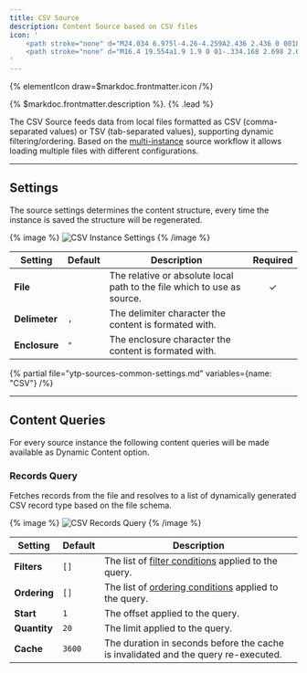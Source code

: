 ```yaml
---
title: CSV Source
description: Content Source based on CSV files
icon: '
    <path stroke="none" d="M24.034 6.975l-4.26-4.259A2.436 2.436 0 0018.054 2H7.687A2.446 2.446 0 005.25 4.442v21.121A2.438 2.438 0 007.687 28h14.626a2.438 2.438 0 002.437-2.437V8.702c0-.645-.259-1.269-.716-1.727zm-5.782-3.32a.795.795 0 01.375.213l4.26 4.26a.785.785 0 01.213.376h-4.848V3.655zm4.874 21.908a.816.816 0 01-.813.813H7.687a.816.816 0 01-.813-.813V4.442c0-.447.366-.817.813-.817h8.94V8.91c0 .675.543 1.215 1.218 1.215h5.281v15.438z"/>
    <path stroke="none" d="M16.4 19.554a1.9 1.9 0 01-.334.168 2.698 2.698 0 01-.462.119l-.391.074c-.368.065-.631.145-.79.239-.269.159-.404.406-.404.74 0 .298.083.513.248.646a.93.93 0 00.603.199c.375 0 .721-.11 1.037-.331.317-.22.481-.622.493-1.205v-.649zm-1.059-.814c.322-.041.553-.092.692-.153.249-.107.373-.272.373-.496 0-.274-.095-.462-.284-.566-.19-.105-.469-.157-.836-.157-.412 0-.704.102-.875.306-.123.151-.204.356-.245.613h-1.684c.037-.584.2-1.063.49-1.439.461-.588 1.253-.881 2.375-.881.731 0 1.38.145 1.947.434.567.29.851.837.851 1.641v3.06c0 .213.004.47.012.772.012.228.047.383.104.465a.622.622 0 00.257.202v.257H16.62a1.985 1.985 0 01-.11-.38 5.039 5.039 0 01-.049-.404c-.24.262-.518.484-.832.668-.376.216-.8.324-1.273.324-.604 0-1.103-.172-1.497-.517-.394-.345-.591-.834-.591-1.466 0-.82.316-1.414.949-1.781.347-.2.857-.343 1.53-.429l.594-.073zM19.602 24.249c.35-.098.609-.261.774-.49.165-.228.26-.549.284-.961h-1.058v-1.824h1.885v1.579c0 .278-.037.567-.11.869-.074.302-.21.564-.41.784a2.126 2.126 0 01-.763.536c-.291.12-.492.18-.602.18v-.673z"/>
'
---
```


{% elementIcon draw=$markdoc.frontmatter.icon /%}

{% $markdoc.frontmatter.description %}. {% .lead %}

The CSV Source feeds data from local files formatted as CSV (comma-separated values) or TSV (tab-separated values), supporting dynamic filtering/ordering. Based on the [multi-instance](/essentials-for-yootheme-pro/addons/sources/multi-instance-sources/) source workflow it allows loading multiple files with different configurations.

---

## Settings

The source settings determines the content structure, every time the instance is saved the structure will be regenerated.

{% image %}
![CSV Instance Settings](/assets/ytp/sources/csv-config.webp)
{% /image %}

| Setting | Default | Description | Required |
| ------- | ------- | ----------- | :------: |
| **File** | | The relative or absolute local path to the file which to use as source. | &#x2713; |
| **Delimeter** | `,` | The delimiter character the content is formated with. |
| **Enclosure** | `"` | The enclosure character the content is formated with. |

{% partial file="ytp-sources-common-settings.md" variables={name: "CSV"} /%}

---

## Content Queries

For every source instance the following content queries will be made available as Dynamic Content option.

### Records Query

Fetches records from the file and resolves to a list of dynamically generated CSV record type based on the file schema.

{% image %}
![CSV Records Query](/assets/ytp/sources/csv-query-records.webp)
{% /image %}

| Setting | Default | Description |
| ------- | ------- | ----------- |
| **Filters** | `[]` | The list of [filter conditions](../query-conditions#filter-conditions) applied to the query. |
| **Ordering** | `[]` | The list of [ordering conditions](../query-conditions#order-conditions) applied to the query. |
| **Start** | `1` | The offset applied to the query. |
| **Quantity** | `20` | The limit applied to the query. |
| **Cache** | `3600` | The duration in seconds before the cache is invalidated and the query re-executed. |
